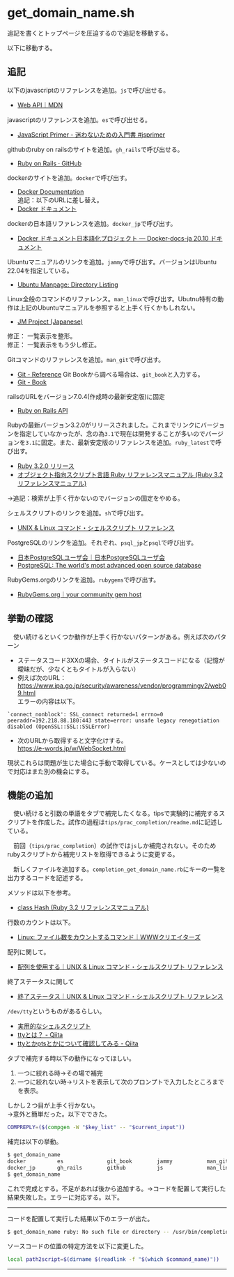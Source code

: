 # get_domain_name.sh

追記を書くとトップページを圧迫するので追記を移動する。

以下に移動する。

## 追記
以下のjavascriptのリファレンスを追加。`js`で呼び出せる。
- [Web API｜MDN](https://developer.mozilla.org/ja/docs/Web/API)

javascriptのリファレンスを追加。`es`で呼び出せる。
- [JavaScript Primer - 迷わないための入門書 #jsprimer](https://jsprimer.net/)

githubのruby on railsのサイトを追加。`gh_rails`で呼び出せる。
- [Ruby on Rails · GitHub](https://github.com/rails)

dockerのサイトを追加。`docker`で呼び出す。
- [Docker Documentation](https://docs.docker.com/)  
追記：以下のURLに差し替え。
- [Docker ドキュメント](https://matsuand.github.io/docs.docker.jp.onthefly/)

dockerの日本語リファレンスを追加。`docker_jp`で呼び出す。
- [Docker ドキュメント日本語化プロジェクト — Docker-docs-ja 20.10 ドキュメント](https://docs.docker.jp/)

Ubuntuマニュアルのリンクを追加。`jammy`で呼び出す。バージョンはUbuntu 22.04を指定している。
- [Ubuntu Manpage: Directory Listing ](https://manpages.ubuntu.com/manpages/jammy/)

Linux全般のコマンドのリファレンス。`man_linux`で呼び出す。Ubutnu特有の動作は上記のUbuntuマニュアルを参照すると上手く行くかもしれない。
- [JM Project (Japanese)](https://linuxjm.osdn.jp/)

修正： 一覧表示を整形。  
修正： 一覧表示をもう少し修正。

Gitコマンドのリファレンスを追加。`man_git`で呼び出す。
- [Git - Reference](https://git-scm.com/docs)
Git Bookから調べる場合は、`git_book`と入力する。
- [Git - Book](https://git-scm.com/book/ja/v2)

railsのURLをバージョン7.0.4(作成時の最新安定版)に固定
- [Ruby on Rails API](https://api.rubyonrails.org/v7.0.4/)

Rubyの最新バージョン3.2.0がリリースされました。これまでリンクにバージョンを指定していなかったが、念の為`3.1`で現在は開発することが多いのでバージョンを`3.1`に固定。また、最新安定版のリファレンスを追加。`ruby_latest`で呼び出す。
- [Ruby 3.2.0 リリース](https://www.ruby-lang.org/ja/news/2022/12/25/ruby-3-2-0-released/)
- [オブジェクト指向スクリプト言語 Ruby リファレンスマニュアル (Ruby 3.2 リファレンスマニュアル)](https://docs.ruby-lang.org/ja/latest/doc/index.html)

→追記：検索が上手く行かないのでバージョンの固定をやめる。

シェルスクリプトのリンクを追加。`sh`で呼び出す。
- [UNIX &amp; Linux コマンド・シェルスクリプト リファレンス](https://shellscript.sunone.me/)  

PostgreSQLのリンクを追加。それぞれ、`psql_jp`と`psql`で呼び出す。
- [日本PostgreSQLユーザ会｜日本PostgreSQLユーザ会](https://www.postgresql.jp/)
- [PostgreSQL: The world's most advanced open source database](https://www.postgresql.org/)

RubyGems.orgのリンクを追加。`rubygems`で呼び出す。
- [RubyGems.org｜your community gem host](https://rubygems.org/)


## 挙動の確認
　使い続けるといくつか動作が上手く行かないパターンがある。例えば次のパターン

- ステータスコード3XXの場合、タイトルがステータスコードになる（記憶が曖昧だが、少なくともタイトルが入らない）
- 例えば次のURL：https://www.ipa.go.jp/security/awareness/vendor/programmingv2/web09.html  
エラーの内容は以下。
```
`connect_nonblock': SSL_connect returned=1 errno=0 peeraddr=192.218.88.180:443 state=error: unsafe legacy renegotiation disabled (OpenSSL::SSL::SSLError)
```
-  次のURLから取得すると文字化けする。  
https://e-words.jp/w/WebSocket.html

現状これらは問題が生じた場合に手動で取得している。ケースとしては少ないので対応はまた別の機会にする。

## 機能の追加
　使い続けると引数の単語をタブで補完したくなる。tipsで実験的に補完するスクリプトを作成した。試作の過程は`tips/prac_completion/readme.md`に記述している。

　前回（`tips/prac_completion`）の試作では`js`しか補完されない。そのためrubyスクリプトから補完リストを取得できるように変更する。

　新しくファイルを追加する。`completion_get_domain_name.rb`にキーの一覧を出力するコードを記述する。

メソッドは以下を参考。
- [class Hash (Ruby 3.2 リファレンスマニュアル)](https://docs.ruby-lang.org/ja/latest/class/Hash.html#I_KEYS)

行数のカウントは以下。
- [Linux: ファイル数をカウントするコマンド｜WWWクリエイターズ](https://www-creators.com/archives/5820)

配列に関して。
- [配列を使用する｜UNIX &amp; Linux コマンド・シェルスクリプト リファレンス](https://shellscript.sunone.me/array.html)

終了ステータスに関して
- [終了ステータス｜UNIX &amp; Linux コマンド・シェルスクリプト リファレンス](https://shellscript.sunone.me/exit_status.html)

`/dev/tty`というものがあるらしい。
- [実用的なシェルスクリプト](https://www.kushiro-ct.ac.jp/yanagawa/ex-2017/3-unix/03.html)
- [ttyとは？ - Qiita](https://qiita.com/hoge_5555/items/f677f9ec7cd859380426)
- [ttyとかptsとかについて確認してみる - Qiita](https://qiita.com/toshihirock/items/22de12f99b5c40365369)

タブで補完する時以下の動作になってほしい。

1. 一つに絞れる時→その場で補完
1. 一つに絞れない時→リストを表示して次のプロンプトで入力したところまでを表示。

しかし２つ目が上手く行かない。  
→意外と簡単だった。以下でできた。

```bash
COMPREPLY=($(compgen -W "$key_list" -- "$current_input"))
```

補完は以下の挙動。

```bash
$ get_domain_name 
docker          es              git_book        jammy           man_git         mdn             rails_guide     ruby            
docker_jp       gh_rails        github          js              man_linux       rails           rails_guide_en  ruby_latest     
$ get_domain_name
``` 

これで完成とする。不足があれば後から追加する。→コードを配置して実行した結果失敗した。エラーに対応する。以下。

---

コードを配置して実行した結果以下のエラーが出た。

```bash
$ get_domain_name ruby: No such file or directory -- /usr/bin/completion_get_domain_name.rb (LoadError)
```

ソースコードの位置の特定方法を以下に変更した。
```bash
local path2script=$(dirname $(readlink -f "$(which $command_name)"))
```

---